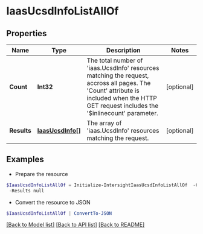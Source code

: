 # IaasUcsdInfoListAllOf
## Properties

Name | Type | Description | Notes
------------ | ------------- | ------------- | -------------
**Count** | **Int32** | The total number of &#39;iaas.UcsdInfo&#39; resources matching the request, accross all pages. The &#39;Count&#39; attribute is included when the HTTP GET request includes the &#39;$inlinecount&#39; parameter. | [optional] 
**Results** | [**IaasUcsdInfo[]**](IaasUcsdInfo.md) | The array of &#39;iaas.UcsdInfo&#39; resources matching the request. | [optional] 

## Examples

- Prepare the resource
```powershell
$IaasUcsdInfoListAllOf = Initialize-IntersightIaasUcsdInfoListAllOf  -Count null `
 -Results null
```

- Convert the resource to JSON
```powershell
$IaasUcsdInfoListAllOf | ConvertTo-JSON
```

[[Back to Model list]](../README.md#documentation-for-models) [[Back to API list]](../README.md#documentation-for-api-endpoints) [[Back to README]](../README.md)

